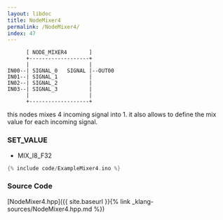 ```yaml
---
layout: libdoc
title: NodeMixer4
permalink: /NodeMixer4/
index: 47
---
```


          [ NODE_MIXER4       ]       
          +-------------------+       
          |                   |       
    IN00--| SIGNAL_0   SIGNAL |--OUT00
    IN01--| SIGNAL_1          |       
    IN02--| SIGNAL_2          |       
    IN03--| SIGNAL_3          |       
          |                   |       
          +-------------------+       

this nodes mixes 4 incoming signal into 1. it also allows to define the mix value for each incoming signal.

### SET_VALUE

- MIX_I8_F32


```c
{% include code/ExampleMixer4.ino %}
```

### Source Code

[NodeMixer4.hpp]({{ site.baseurl }}{% link _klang-sources/NodeMixer4.hpp.md %})

